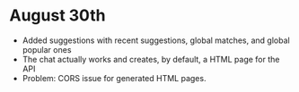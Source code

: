 # August 30th

- Added suggestions with recent suggestions, global matches, and global popular ones
- The chat actually works and creates, by default, a HTML page for the API
- Problem: CORS issue for generated HTML pages.
